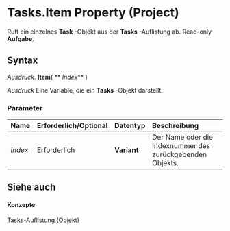 
# Tasks.Item Property (Project)

Ruft ein einzelnes  **Task** -Objekt aus der **Tasks** -Auflistung ab. Read-only **Aufgabe**.


## Syntax

 _Ausdruck_. **Item**( ** _Index_** )

 _Ausdruck_ Eine Variable, die ein **Tasks** -Objekt darstellt.


### Parameter



|**Name**|**Erforderlich/Optional**|**Datentyp**|**Beschreibung**|
|:-----|:-----|:-----|:-----|
| _Index_|Erforderlich|**Variant**|Der Name oder die Indexnummer des zurückgebenden Objekts.|

## Siehe auch


#### Konzepte


[Tasks-Auflistung (Objekt)](b7482b5a-7fac-531e-6793-610faca2f954.md)